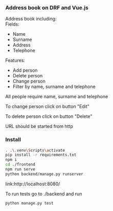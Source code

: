 ### Address book on DRF and Vue.js
Address book including:  
Fields:
- Name
- Surname
- Address
- Telephone

Features:
- Add person
- Delete person
- Change person
- Filter by name, surname and telephone

All people require name, surname and telephone

To change person click on button "Edit"

To delete person click on button "Delete"

URL should be started from http

### Install 
```bash
. .\.venv\Scripts\activate
pip install -r requirements.txt
npm i
cd ./frontend
npm run serve
python backend/manage.py runserver
```
link:http://localhost:8080/

To run tests go to ./backend and run
```bash
python manage.py test
```